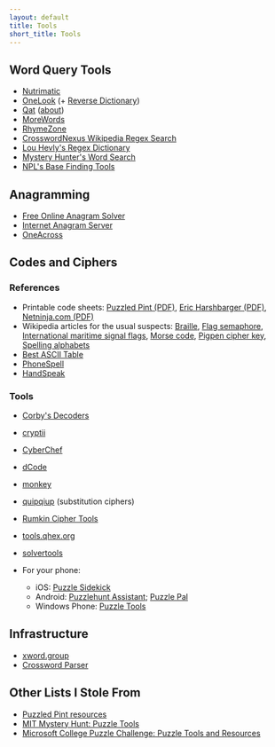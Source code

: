 ```yaml
---
layout: default
title: Tools
short_title: Tools
---
```

## Word Query Tools

- [Nutrimatic](https://nutrimatic.org/)
- [OneLook](https://onelook.com/) (+ [Reverse Dictionary](https://onelook.com/reverse-dictionary.shtml))
- [Qat](https://quinapalus.com/cgi-bin/qat) ([about](https://www.quinapalus.com/qat.html))
- [MoreWords](https://www.morewords.com/)
- [RhymeZone](https://www.rhymezone.com/)
- [CrosswordNexus Wikipedia Regex Search](https://crosswordnexus.com/wiki/)
- [Lou Hevly's Regex Dictionary](https://www.visca.com/regexdict/)
- [Mystery Hunter's Word Search](http://thewordsword.com/)
- [NPL's Base Finding Tools](http://wiki.puzzlers.org/dokuwiki/doku.php?id=solving:bases)

## Anagramming

- [Free Online Anagram Solver](https://anagram-solver.net/)
- [Internet Anagram Server](http://wordsmith.org/anagram/)
- [OneAcross](http://www.oneacross.com/)

## Codes and Ciphers

### References

- Printable code sheets: [Puzzled Pint (PDF)](http://www.puzzledpint.com/files/2415/7835/9513/CodeSheet-201912.pdf), [Eric Harshbarger (PDF)](http://www.ericharshbarger.org/epp/code_sheet.pdf), [Netninja.com (PDF)](https://netninja.com/2012/12/02/moleskine-code-sheet/)
- Wikipedia articles for the usual suspects: [Braille](https://en.wikipedia.org/wiki/Braille), [Flag semaphore](https://en.wikipedia.org/wiki/Flag_semaphore), [International maritime signal flags](https://en.wikipedia.org/wiki/International_maritime_signal_flags), [Morse code](https://en.wikipedia.org/wiki/Morse_code), [Pigpen cipher key](https://en.wikipedia.org/wiki/Pigpen_cipher#/media/File:Pigpen_cipher_key.svg), [Spelling alphabets](https://en.wikipedia.org/wiki/Spelling_alphabet)
- [Best ASCII Table](https://bestasciitable.com/)
- [PhoneSpell](https://www.phonespell.org/)
- [HandSpeak](https://www.handspeak.com/)

### Tools

- [Corby's Decoders](http://flystrip.com/corby/code/test.html)
- [cryptii](https://cryptii.com/)
- [CyberChef](https://gchq.github.io/CyberChef/)
- [dCode](https://www.dcode.fr/en)
- [monkey](http://www.npinsker.me/puzzles/monkey)
- [quipqiup](https://www.quipqiup.com/) (substitution ciphers)
- [Rumkin Cipher Tools](http://rumkin.com/tools/cipher/)
- [tools.qhex.org](https://tools.qhex.org/)
- [solvertools](https://github.com/rspeer/solvertools)
- For your phone:

  - iOS: [Puzzle Sidekick](https://apps.apple.com/us/app/puzzle-sidekick/id678644111)
  - Android: [Puzzlehunt Assistant](https://play.google.com/store/apps/details?id=cz.absolutno.sifry&hl=en); [Puzzle Pal](https://play.google.com/store/apps/details?id=com.sqisland.android.puzzlepal)
  - Windows Phone: [Puzzle Tools](https://www.microsoft.com/zh-tw/p/puzzle-tools/9nblggh0jpch?rtc=1&activetab=pivot:overviewtab)

## Infrastructure

- [xword.group](https://xword.group/)
- [Crossword Parser](http://www.npinsker.me/puzzles/crossword)

## Other Lists I Stole From

- [Puzzled Pint resources](http://www.puzzledpint.com/resources/)
- [MIT Mystery Hunt: Puzzle Tools](https://web.mit.edu/puzzle/www/tools.html)
- [Microsoft College Puzzle Challenge: Puzzle Tools and Resources](https://www.collegepuzzlechallenge.com/PuzzleTools.aspx)
